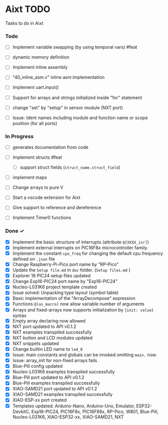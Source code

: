 # Aixt TODO

Tasks to do in Aixt


### Todo

- [ ] Implement variable swapping (by using temporal vars) #feat
- [ ] dynamic memory definition
- [ ] Implement inline assembly
- [ ] "40_inline_asm.v" inline asm implementation
- [ ] Implement uart.input()
- [ ] Support for arrays and strings initialized inside "for" statement
- [ ] change "set" by "setup" in sensor module (NXT port)
- [ ] Issue: Ident names including module and function name or scope position (for all ports)


### In Progress

- [ ] generates documentation from code
- [ ] Implement structs #feat
    - [ ] support struct fields (`struct_name.struct_field`)
- [ ] implement maps
- [ ] Change arrays to pure V
- [ ] Start a vscode extension for Aixt
- [ ] Give support to reference and dereference
- [ ] Implement Timer0 functions


### Done ✓

- [x] Implement the basic structure of interrupts (attribute `@[XXXX_isr]`)
- [x] Implement external interrupts on PIC16F8x microcontroller family.
- [x] Implement the constant `cpu_freq` for changing the default cpu frequency defined on `.json` file
- [x] Change Raspberry-Pi-Pico port name by "RP-Pico"
- [x] Update the `Setup file.md` in `doc` folder. (`Setup files.md` )
- [x] Explorer 16 PIC24 setup files updated 
- [x] Change Exp16-PIC24 port name by "Exp16-PIC24"
- [x] Nucleo-L031K6 project template created
- [x] Issue solved: Unpacking type layout (symbol table)
- [x] Basic implementation of the "ArrayDecompose" expression
- [x] Functions `@[as_macro]` now allow variable number of arguments
- [x] Arrays and fixed-arrays now supports initialization by `{init: value}` syntax
- [x] Empty array declaring now allowed
- [x] NXT port updated to API v0.1.2
- [x] NXT examples transpiled successfully  
- [x] NXT button and LCD modules updated
- [x] NXT snippets updated
- [x] Change builtin LED name to `led_0`
- [x] Issue: main constants and globals can be invoked omitting `main.` now.
- [x] Issue: array_init for non-fixed arrays fails
- [x] Blue-Pill config updated
- [x] Nucleo-L031K6 examples transpiled successfully
- [x] Blue-Pill port updated to API v0.1.2
- [x] Blue-Pill examples transpiled successfully
- [x] XIAO-SAMD21 port updated to API v0.1.2
- [x] XIAO-SAMD21 examples transpiled successfully
- [x] XIAO-ESP-xx port created
- [x] Templates updated: Arduino-Nano, Arduino-Uno, Emulator, ESP32-DevkitC, Exp16-PIC24, PIC16F8x, PIC16F88x, RP-Pico, W801, Blue-Pill, Nucleo-L031K6, XIAO-ESP32-xx, XIAO-SAMD21, NXT